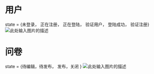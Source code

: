 # 用户
state = {未登录， 正在注册， 正在登陆， 验证用户， 登陆成功， 验证注册}
![此处输入图片的描述][1]

# 问卷
state = {待编辑，待发布， 发布，关闭 }
![此处输入图片的描述][2]


  [1]: https://i.loli.net/2019/06/30/5d18bc1a7270225859.png
  [2]: https://i.loli.net/2019/06/30/5d18bd43d6a8d76597.png
